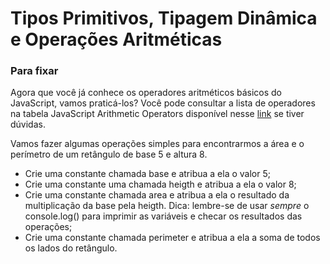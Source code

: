 # Tipos Primitivos, Tipagem Dinâmica e Operações Aritméticas

### Para fixar 

Agora que você já conhece os operadores aritméticos básicos do JavaScript, vamos praticá-los? Você pode consultar a lista de operadores na tabela JavaScript Arithmetic Operators disponível nesse [link](https://www.w3schools.com/js/js_operators.asp) se tiver dúvidas.

Vamos fazer algumas operações simples para encontrarmos a área e o perímetro de um retângulo de base 5 e altura 8.

- Crie uma constante chamada base e atribua a ela o valor 5;
- Crie uma constante uma chamada heigth e atribua a ela o valor 8;
- Crie uma constante chamada area e atribua a ela o resultado da multiplicação da base pela heigth. Dica: lembre-se de usar *sempre* o console.log() para imprimir as variáveis e checar os resultados das operações;
- Crie uma constante chamada perimeter e atribua a ela a soma de todos os lados do retângulo.
